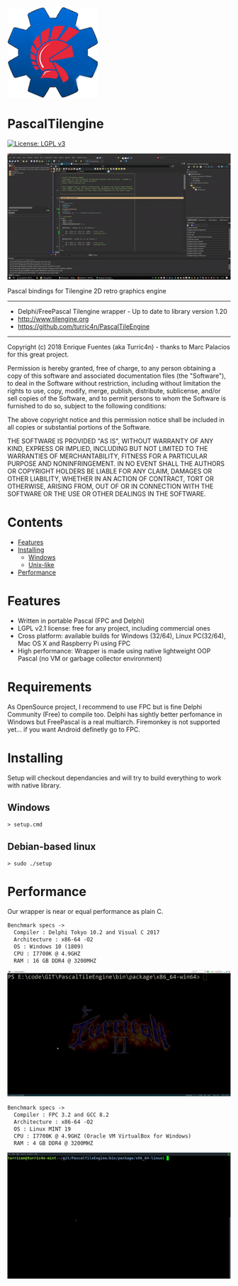 ![PascalTilengine logo](logo.png)
# PascalTilengine
[![License: LGPL v3](https://img.shields.io/badge/License-LGPL%20v3-blue.svg)](https://www.gnu.org/licenses/old-licenses/lgpl-2.1.html)

![PascalTilengine demo](PascalTilengineDemo.gif)

Pascal bindings for Tilengine 2D retro graphics engine 

*****************************************************************************
* Delphi/FreePascal Tilengine wrapper - Up to date to library version 1.20
* http://www.tilengine.org
* https://github.com/turric4n/PascalTileEngine
*****************************************************************************

Copyright (c) 2018 Enrique Fuentes (aka Turric4n) - thanks to Marc Palacios for
this great project.

Permission is hereby granted, free of charge, to any person obtaining a copy
of this software and associated documentation files (the "Software"), to deal
in the Software without restriction, including without limitation the rights
to use, copy, modify, merge, publish, distribute, sublicense, and/or sell
copies of the Software, and to permit persons to whom the Software is
furnished to do so, subject to the following conditions:

The above copyright notice and this permission notice shall be included in all
copies or substantial portions of the Software.

THE SOFTWARE IS PROVIDED "AS IS", WITHOUT WARRANTY OF ANY KIND, EXPRESS OR
IMPLIED, INCLUDING BUT NOT LIMITED TO THE WARRANTIES OF MERCHANTABILITY,
FITNESS FOR A PARTICULAR PURPOSE AND NONINFRINGEMENT. IN NO EVENT SHALL THE
AUTHORS OR COPYRIGHT HOLDERS BE LIABLE FOR ANY CLAIM, DAMAGES OR OTHER
LIABILITY, WHETHER IN AN ACTION OF CONTRACT, TORT OR OTHERWISE, ARISING FROM,
OUT OF OR IN CONNECTION WITH THE SOFTWARE OR THE USE OR OTHER DEALINGS IN THE
SOFTWARE.

# Contents
- [Features](#features)
- [Installing](#installing)
    - [Windows](#windows)
    - [Unix-like](#unix-like)
- [Performance](#performance)

# Features
* Written in portable Pascal (FPC and Delphi)
* LGPL v2.1 license: free for any project, including commercial ones
* Cross platform: available builds for Windows (32/64), Linux PC(32/64), Mac OS X and Raspberry Pi using FPC
* High performance: Wrapper is made using native lightweight OOP Pascal (no VM or garbage collector environment)

# Requirements
As OpenSource project, I recommend to use FPC but is fine Delphi Community (Free) to compile too. Delphi has sightly 
better perfomance in Windows but FreePascal is a real multiarch. Firemonkey is not supported yet... if you want Android definetly 
go to FPC.

# Installing
Setup will checkout dependancies and will try to build everything to work with native library.

## Windows
```
> setup.cmd
```

## Debian-based linux
```
> sudo ./setup
```

# Performance
Our wrapper is near or equal performance as plain C.

```
Benchmark specs -> 
  Compiler : Delphi Tokyo 10.2 and Visual C 2017
  Architecture : x86-64 -O2
  OS : Windows 10 (1809)  
  CPU : I7700K @ 4.9GHZ
  RAM : 16 GB DDR4 @ 3200MHZ
```

![PascalTilengine benchmark Pascal vs C](benchmark_win.gif)

```
Benchmark specs -> 
  Compiler : FPC 3.2 and GCC 8.2
  Architecture : x86-64 -O2
  OS : Linux MINT 19
  CPU : I7700K @ 4.9GHZ (Oracle VM VirtualBox for Windows)
  RAM : 4 GB DDR4 @ 3200MHZ
```

![PascalTilengine benchmark Pascal vs C](benchmark_linux_vm.gif)
